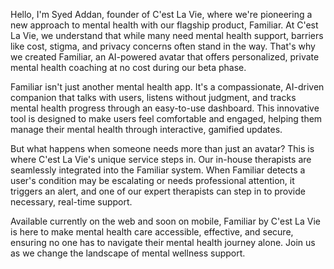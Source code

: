 Hello, I'm Syed Addan, founder of C'est La Vie, where we're pioneering a new approach to mental health with our flagship product, Familiar. At C'est La Vie, we understand that while many need mental health support, barriers like cost, stigma, and privacy concerns often stand in the way. That's why we created Familiar, an AI-powered avatar that offers personalized, private mental health coaching at no cost during our beta phase.

Familiar isn't just another mental health app. It's a compassionate, AI-driven companion that talks with users, listens without judgment, and tracks mental health progress through an easy-to-use dashboard. This innovative tool is designed to make users feel comfortable and engaged, helping them manage their mental health through interactive, gamified updates.

But what happens when someone needs more than just an avatar? This is where C'est La Vie's unique service steps in. Our in-house therapists are seamlessly integrated into the Familiar system. When Familiar detects a user's condition may be escalating or needs professional attention, it triggers an alert, and one of our expert therapists can step in to provide necessary, real-time support.

Available currently on the web and soon on mobile, Familiar by C'est La Vie is here to make mental health care accessible, effective, and secure, ensuring no one has to navigate their mental health journey alone. Join us as we change the landscape of mental wellness support.